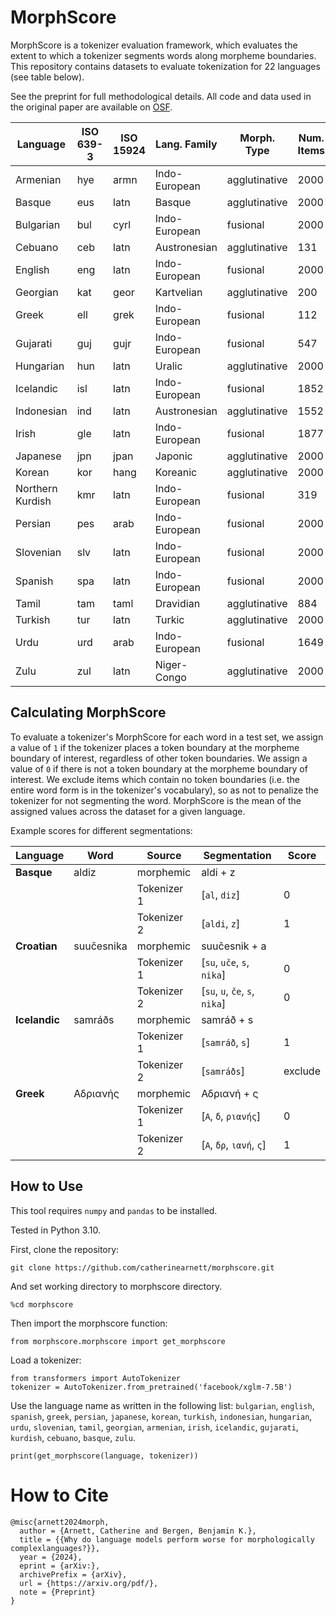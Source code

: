 # MorphScore

MorphScore is a tokenizer evaluation framework, which evaluates the extent to which a tokenizer segments words along morpheme boundaries. This repository contains datasets to evaluate tokenization for 22 languages (see table below). 

See the preprint for full methodological details. All code and data used in the original paper are available on [OSF](https://osf.io/jukzd/?view_only=3d0d491d24074215a0ab81f72a693c16). 

| **Language** | **ISO 639-3** | **ISO 15924** | **Lang. Family** | **Morph. Type** | **Num. Items** |
|--------------|---------------|---------------|------------------|-----------------|----------------|
| Armenian     | hye           | armn          | Indo-European    | agglutinative   | 2000           |
| Basque       | eus           | latn          | Basque           | agglutinative   | 2000           |
| Bulgarian    | bul           | cyrl          | Indo-European    | fusional        | 2000           |
| Cebuano      | ceb           | latn          | Austronesian     | agglutinative   | 131            |
| English      | eng           | latn          | Indo-European    | fusional        | 2000           |
| Georgian     | kat           | geor          | Kartvelian       | agglutinative   | 200            |
| Greek        | ell           | grek          | Indo-European    | fusional        | 112            |
| Gujarati     | guj           | gujr          | Indo-European    | fusional        | 547            |
| Hungarian    | hun           | latn          | Uralic           | agglutinative   | 2000           |
| Icelandic    | isl           | latn          | Indo-European    | fusional        | 1852           |
| Indonesian   | ind           | latn          | Austronesian     | agglutinative   | 1552           |
| Irish        | gle           | latn          | Indo-European    | fusional        | 1877           |
| Japanese     | jpn           | jpan          | Japonic          | agglutinative   | 2000           |
| Korean       | kor           | hang          | Koreanic         | agglutinative   | 2000           |
| Northern Kurdish  | kmr      |    latn       | Indo-European    | fusional        | 319            |
| Persian      | pes           | arab          | Indo-European    | fusional        | 2000           |
| Slovenian    | slv           | latn          | Indo-European    | fusional        | 2000           |
| Spanish      | spa           | latn          | Indo-European    | fusional        | 2000           |
| Tamil        | tam           | taml          | Dravidian        | agglutinative   | 884            |
| Turkish      | tur           | latn          | Turkic           | agglutinative   | 2000           |
| Urdu         | urd           | arab          | Indo-European    | fusional        | 1649           |
| Zulu         | zul           | latn          | Niger-Congo      | agglutinative   | 2000           |

## Calculating MorphScore

To evaluate a tokenizer's MorphScore for each word in a test set, we assign a value of `1` if the tokenizer places a token boundary at the morpheme boundary of interest, regardless of other token boundaries. We assign a value of `0` if there is not a token boundary at the morpheme boundary of interest.  We exclude items which contain no token boundaries (i.e. the entire word form is in the tokenizer's vocabulary), so as not to penalize the tokenizer for not segmenting the word. MorphScore is the mean of the assigned values across the dataset for a given language.

Example scores for different segmentations:

| **Language**   | **Word**       | **Source**   | **Segmentation**                 | **Score** |
|----------------|----------------|--------------|----------------------------------|-----------|
| **Basque**     | aldiz          | morphemic    | aldi + z                         |           |
|                |                | Tokenizer 1  | [`al`, `diz`]                   | 0         |
|                |                | Tokenizer 2  | [`aldi`, `z`]                   | 1         |
| **Croatian**   | suučesnika     | morphemic    | suučesnik + a                   |           |
|                |                | Tokenizer 1  | [`su`, `uče`, `s`, `nika`]      | 0         |
|                |                | Tokenizer 2  | [`su`, `u`, `če`, `s`, `nika`]  | 0         |
| **Icelandic**  | samráðs        | morphemic    | samráð + s                      |           |
|                |                | Tokenizer 1  | [`samráð`, `s`]                 | 1         |
|                |                | Tokenizer 2  | [`samráðs`]                     | exclude   |
| **Greek**      | Αδριανής       | morphemic    | Αδριανή + ς                      |           |
|                |                | Tokenizer 1  | [`Α`, `δ`, `ριανής`]            | 0         |
|                |                | Tokenizer 2  | [`Α`, `δρ`, `ιανή`, `ς`]        | 1         |

## How to Use

This tool requires `numpy` and `pandas` to be installed.

Tested in Python 3.10.

First, clone the repository:

```
git clone https://github.com/catherinearnett/morphscore.git
```

And set working directory to morphscore directory.

```
%cd morphscore
```

Then import the morphscore function:

```
from morphscore.morphscore import get_morphscore
```

Load a tokenizer:

```
from transformers import AutoTokenizer
tokenizer = AutoTokenizer.from_pretrained('facebook/xglm-7.5B')
```

Use the language name as written in the following list: `bulgarian`, `english`, `spanish`, `greek`, `persian`, `japanese`, `korean`, `turkish`, `indonesian`, `hungarian`, `urdu`, `slovenian`, `tamil`, `georgian`, `armenian`, `irish`, `icelandic`, `gujarati`, `kurdish`, `cebuano`, `basque`, `zulu`.

```
print(get_morphscore(language, tokenizer))
```

# How to Cite
```
@misc{arnett2024morph,
  author = {Arnett, Catherine and Bergen, Benjamin K.},
  title = {{Why do language models perform worse for morphologically complexlanguages?}},
  year = {2024},
  eprint = {arXiv:},
  archivePrefix = {arXiv},
  url = {https://arxiv.org/pdf/},
  note = {Preprint}
}
```
